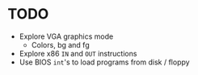 # TODO

- Explore VGA graphics mode
  - Colors, bg and fg
- Explore x86 `IN` and `OUT` instructions
- Use BIOS `int`'s to load programs from disk / floppy
